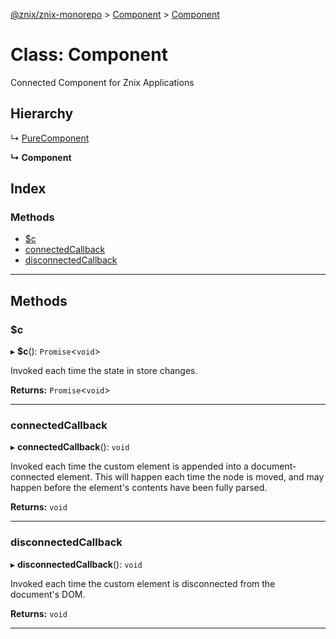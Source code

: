 [@znix/znix-monorepo](../README.md) > [Component](../modules/component.md) > [Component](../classes/component.component-1.md)

# Class: Component

Connected Component for Znix Applications

## Hierarchy

↳  [PureComponent](purecomponent.purecomponent-1.md)

**↳ Component**

## Index

### Methods

* [$c](component.component-1.md#_c)
* [connectedCallback](component.component-1.md#connectedcallback)
* [disconnectedCallback](component.component-1.md#disconnectedcallback)

---

## Methods

<a id="_c"></a>

###  $c

▸ **$c**(): `Promise`<`void`>

Invoked each time the state in store changes.

**Returns:** `Promise`<`void`>

___
<a id="connectedcallback"></a>

###  connectedCallback

▸ **connectedCallback**(): `void`

Invoked each time the custom element is appended into a document-connected element. This will happen each time the node is moved, and may happen before the element's contents have been fully parsed.

**Returns:** `void`

___
<a id="disconnectedcallback"></a>

###  disconnectedCallback

▸ **disconnectedCallback**(): `void`

Invoked each time the custom element is disconnected from the document's DOM.

**Returns:** `void`

___

